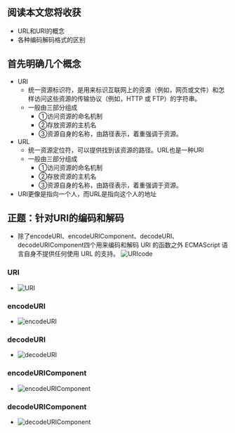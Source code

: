 ## 阅读本文您将收获
* URL和URI的概念
* 各种编码解码格式的区别

## 首先明确几个概念
* URI 
	* 统一资源标识符，是用来标识互联网上的资源（例如，网页或文件）和怎样访问这些资源的传输协议（例如，HTTP 或 FTP）的字符串。
	* 一般由三部分组成
		* ①访问资源的命名机制
		* ②存放资源的主机名
		* ③资源自身的名称，由路径表示，着重强调于资源。
* URL
	* 统一资源定位符，可以提供找到该资源的路径。URL也是一种URI
	* 一般由三部分组成
		* ①访问资源的命名机制
		* ②存放资源的主机名
		* ③资源自身的名称，由路径表示，着重强调于资源。
* URI更像是指向一个人，而URL是指向这个人的地址

## 正题：针对URI的编码和解码
* 除了encodeURI、encodeURIComponent、decodeURI、decodeURIComponent四个用来编码和解码 URI 的函数之外 ECMAScript 语言自身不提供任何使用 URL 的支持。
![URIcode](../images/URIcode.png)

### URI
* ![URI](../images/URI.png)

### encodeURI
* ![encodeURI](../images/encodeURI.png)

### decodeURI
* ![decodeURI](../images/decodeURI.png)

### encodeURIComponent
* ![encodeURIComponent](../images/encodeURIComponent.png)

### decodeURIComponent
* ![decodeURIComponent](../images/decodeURIComponent.png)